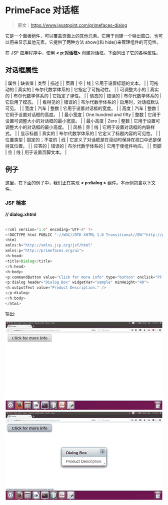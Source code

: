 # PrimeFace 对话框

> 原文：<https://www.javatpoint.com/primefaces-dialog>

它是一个面板组件，可以覆盖页面上的其他元素。它用于创建一个弹出窗口，也可以用来显示其他元素。它提供了两种方法 show()和 hide()来管理组件的可见性。

在 JSF 应用程序中，使用 **< p:对话框>** 创建对话框。下面列出了它的各种属性。

## 对话框属性

| 属性 | 缺省值 | 类型 | 描述 |
| 页眉 | 空 | 线 | 它用于设置标题的文本。 |
| 可拖动的 | 真实的 | 布尔代数学体系的 | 它指定了可拖动性。 |
| 可调整大小的 | 真实的 | 布尔代数学体系的 | 它指定了弹性。 |
| 情态的 | 错误的 | 布尔代数学体系的 | 它启用了模态。 |
| 看得见的 | 错误的 | 布尔代数学体系的 | 启用时，对话框默认可见。 |
| 宽度 | 汽车 | 整数 | 它用于设置对话框的宽度。 |
| 高度 | 汽车 | 整数 | 它用于设置对话框的高度。 |
| 最小宽度 | One hundred and fifty | 整数 | 它用于设置可调整大小的对话框的最小宽度。 |
| 最小高度 | Zero | 整数 | 它用于设置可调整大小的对话框的最小高度。 |
| 风格 | 空 | 线 | 它用于设置对话框的内联样式。 |
| 显示标题 | 真实的 | 布尔代数学体系的 | 它定义了标题内容的可见性。 |
| 位置类型 | 固定的；不变的 | 线 | 它定义了对话框是在滚动时保持在视口中还是保持其位置。 |
| 应答的 | 错误的 | 布尔代数学体系的 | 它用于使组件响应。 |
| 页脚 | 空 | 线 | 用于设置页脚文本。 |

## 例子

这里，在下面的例子中，我们正在实现 **< p:dialog >** 组件。本示例包含以下文件。

### JSF 档案

**// dialog.xhtml**

```java

<?xml version='1.0' encoding='UTF-8' ?>
<!DOCTYPE html PUBLIC "-//W3C//DTD XHTML 1.0 Transitional//EN""http://www.w3.org/TR/xhtml1/DTD/xhtml1-transitional.dtd">
<html 
xmlns:h="http://xmlns.jcp.org/jsf/html"
xmlns:p="http://primefaces.org/ui">
<h:head>
<title>Dialog</title>
</h:head>
<h:body>
<p:commandButton value="Click for more info" type="button" onclick="PF('sample').show();" />
<p:dialog header="Dialog Box" widgetVar="sample" minHeight="40">
<h:outputText value="Product Description." />
</p:dialog>
</h:body>
</html>

```

输出:

![PrimeFaces Dialog 1](img/351215dac5b5c4655936c3a260b60b7a.png)
![PrimeFaces Dialog 2](img/014af43d42dc2d2761f1a48d9f71691a.png)